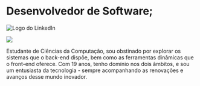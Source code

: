# Desenvolvedor de Software;
![Logo do LinkedIn](https://upload.wikimedia.org/wikipedia/commons/thumb/c/ca/LinkedIn_logo_initials.png/150px-LinkedIn_logo_initials.png)

[![](https://img.shields.io/badge/Gmail-Email-red?style=for-the-badge&logo=gmail)](mailto:vmmm.geral@gmail.com)



Estudante de Ciências da Computação, sou obstinado por explorar os sistemas que o back-end dispõe, bem como as ferramentas dinâmicas que o front-end oferece. Com 19 anos, tenho domínio nos dois âmbitos, e sou um entusiasta da tecnologia - sempre acompanhando as renovações e avanços desse mundo inovador.
